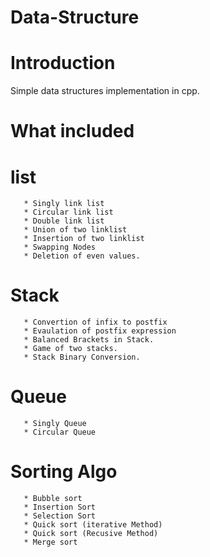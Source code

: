 # Data-Structure

# Introduction

Simple data structures implementation in cpp.

# What included

 # list

       * Singly link list
       * Circular link list
       * Double link list
       * Union of two linklist
       * Insertion of two linklist
       * Swapping Nodes
       * Deletion of even values.
       
 # Stack
       
       * Convertion of infix to postfix
       * Evaulation of postfix expression
       * Balanced Brackets in Stack.
       * Game of two stacks.
       * Stack Binary Conversion.
 
 # Queue
       * Singly Queue
       * Circular Queue
 
 # Sorting Algo
       * Bubble sort
       * Insertion Sort
       * Selection Sort
       * Quick sort (iterative Method)
       * Quick sort (Recusive Method)
       * Merge sort
       